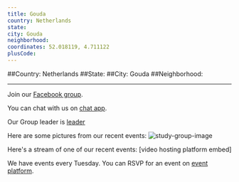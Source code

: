 ```yaml
---
title: Gouda
country: Netherlands
state: 
city: Gouda
neighborhood: 
coordinates: 52.018119, 4.711122
plusCode:
---
```


##Country: Netherlands
##State: 
##City: Gouda
##Neighborhood: 
*****
Join our [Facebook group](https://www.facebook.com/groups/free.code.camp.gouda).

You can chat with us on [chat app]().

Our Group leader is [leader]()

Here are some pictures from our recent events:
![study-group-image]()

Here's a stream of one of our recent events:
[video hosting platform embed]

We have events every Tuesday. You can RSVP for an event on [event platform]().
